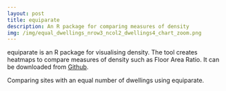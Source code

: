 ```yaml
---
layout: post
title: equiparate
description: An R package for comparing measures of density
img: /img/equal_dwellings_nrow3_ncol2_dwellings4_chart_zoom.png
---
```


equiparate is an R package for visualising density. The tool creates heatmaps to compare measures of density such as Floor Area Ratio. It can be downloaded from <a href="https://github.com/lbuk/equiparate">Github</a>.

<div class="col">
	<img class="col" src="{{ site.baseurl }}/img/equal_dwellings_nrow3_ncol2_dwellings4_chart.png" alt="" title=""/>
</div>

<div class="col three caption">
	Comparing sites with an equal number of dwellings using equiparate.
</div>
